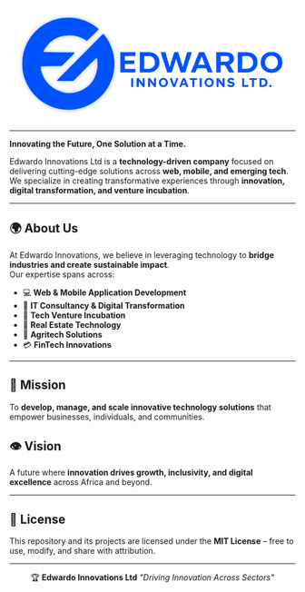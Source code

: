 <p align="left">
  <img src="Horizontal1.png" alt="Edwardo Innovations Logo" width="full"/>
</p>

---

**Innovating the Future, One Solution at a Time.**  

Edwardo Innovations Ltd is a **technology-driven company** focused on delivering cutting-edge solutions across **web, mobile, and emerging tech**.  
We specialize in creating transformative experiences through **innovation, digital transformation, and venture incubation**.  

---

## 🌍 About Us
At Edwardo Innovations, we believe in leveraging technology to **bridge industries and create sustainable impact**.  
Our expertise spans across:  
- 💻 **Web & Mobile Application Development**  
- 🏢 **IT Consultancy & Digital Transformation**  
- 🌱 **Tech Venture Incubation**  
- 🏡 **Real Estate Technology**  
- 🌾 **Agritech Solutions**  
- 💳 **FinTech Innovations**  

---

## 🎯 Mission
To **develop, manage, and scale innovative technology solutions** that empower businesses, individuals, and communities.  

## 👁️ Vision
A future where **innovation drives growth, inclusivity, and digital excellence** across Africa and beyond.  


---

## 📜 License
This repository and its projects are licensed under the **MIT License** – free to use, modify, and share with attribution.  

---

<p align="center">
  🏆 <strong>Edwardo Innovations Ltd</strong>  
  <em>"Driving Innovation Across Sectors"</em>
</p>
